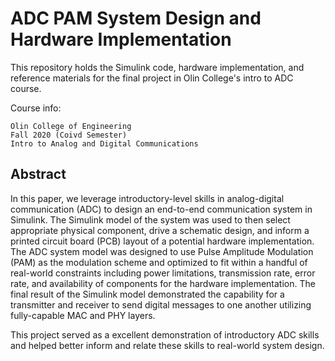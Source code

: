 # ADC PAM System Design and Hardware Implementation

This repository holds the Simulink code, hardware implementation, and reference materials for the final project in Olin College's intro to ADC course.

Course info:
```
Olin College of Engineering
Fall 2020 (Coivd Semester)
Intro to Analog and Digital Communications
```



## Abstract


In this paper, we leverage introductory-level skills in analog-digital communication (ADC) to design an end-to-end communication system in Simulink. The Simulink model of the system was used to then select appropriate physical component, drive a schematic design, and inform a printed circuit board (PCB) layout of a potential hardware implementation. The ADC system model was designed to use Pulse Amplitude Modulation (PAM) as the modulation scheme and optimized to fit within a handful of real-world constraints including power limitations, transmission rate, error rate, and availability of components for the hardware implementation. The final result of the Simulink model demonstrated the capability for a transmitter and receiver to send digital messages to one another utilizing fully-capable MAC and PHY layers.

This project served as a excellent demonstration of introductory ADC skills and helped better inform and relate these skills to real-world system design.
